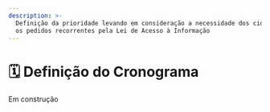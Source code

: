 ```yaml
---
description: >-
  Definição da prioridade levando em consideração a necessidade dos cidadãos e
  os pedidos recorrentes pela Lei de Acesso à Informação
---
```


# 🗓 Definição do Cronograma

Em construção

